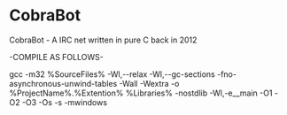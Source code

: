 # CobraBot
CobraBot - A IRC net written in pure C back in 2012




-COMPILE AS FOLLOWS-


gcc -m32 %SourceFiles% -Wl,--relax -Wl,--gc-sections -fno-asynchronous-unwind-tables -Wall -Wextra -o %ProjectName%.%Extention% %Libraries% -nostdlib -Wl,-e__main -O1 -O2 -O3 -Os -s -mwindows
